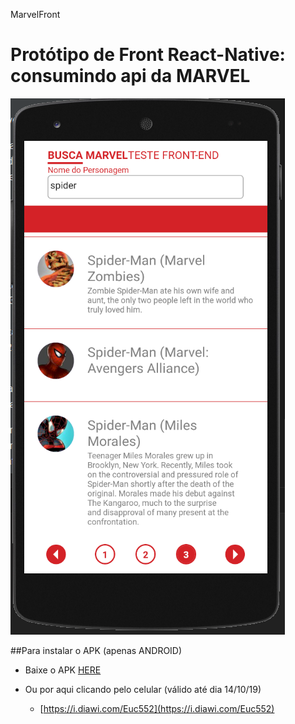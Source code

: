MarvelFront
# Protótipo de Front React-Native: consumindo api da MARVEL

![Print](https://github.com/sugaith/MarvelFront/blob/master/shot.png?raw=true)

##Para instalar o APK (apenas ANDROID)
* Baixe o APK [HERE](https://github.com/sugaith/MarvelFront/raw/master/app-release.apk)

* Ou por aqui clicando pelo celular (válido até dia 14/10/19)
    - [https://i.diawi.com/Euc552](https://i.diawi.com/Euc552)

